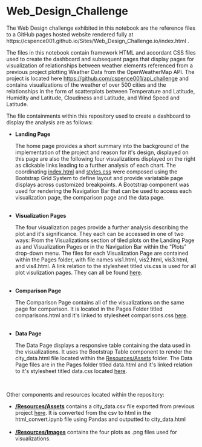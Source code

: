 # Web_Design_Challenge

<p>The Web Design challenge exhibited in this notebook are the reference files to a GitHub pages hosted website rendered fully at https://cspence001.github.io/Sites/Web_Design_Challenge.io/index.html .

The files in this notebook contain framework HTML and accordant CSS files used to create the dashboard and subsequent pages that display pages for visualization of relationships between weather elements referenced from a previous project plotting Weather Data from the OpenWeatherMap API. The project is located here https://github.com/cspence001/api_challenge and contains visualizations of the weather of over 500 cities and the relationships in the form of scatterplots between Temperature and Latitude, Humidity and Latitude, Cloudiness and Latitude, and Wind Speed and Latitude.

The file containments within this repository used to create a dashboard to display the analysis are as follows:</p>

<ul>
    <li> <b>Landing Page</b><p>The home page provides a short summary into the background of the implementation of the project and reason for it's design, displayed on this page are also the following four visualizations displayed on the right as clickable links leading to a further analysis of each chart. The coordinating <a href="cspence001/Web_Design_Challenge/index.html">index.html</a> and <a href="cspence001/Web_Design_Challenge/styles.css">styles.css</a> were composed using the Bootstrap Grid System to define layout and provide variatable page displays across customized breakpoints. A Bootstrap component was used for rendering the Navigation Bar that can be used to access each visualization page, the comparison page and the data page.</p></li>
<br>  
    <li> <b>Visualization Pages</b><p>The four visualization pages provide a further analysis describing the plot and it's significance. They each can be accessed in one of two ways: From the Visualizations section of tiled plots on the Landing Page as and Visualization Pages or in the Navigation Bar within the "Plots" drop-down menu. The files for each Visualization Page are contained within the Pages folder, with file names vis1.html, vis2.html, vis3.html, and vis4.html. A link relation to the stylesheet titled vis.css is used for all plot visulization pages. They can all be found <a href="cspence001/Web_Design_Challenge/Pages/">here</a>.</p></li>
<br>  
    <li> <b>Comparison Page</b><p>The Comparison Page contains all of the visualizations on the same page for comparison. It is located in the Pages Folder titled comparisons.html and it's linked to stylesheet comparisons.css <a href="cspence001/Web_Design_Challenge/Pages/">here</a>.</p></li>
<br>   
     <li> <b>Data Page</b><p>The Data Page displays a responsive table containing the data used in the visualizations. It uses the Bootstrap Table component to render the city_data.html file located within the <a href="cspence001/Web_Design_Challenge/Resources/Assets/">Resources/Assets</a> folder. The Data Page files are in the Pages folder titled data.html and it's linked relation to it's stylesheet titled data.css located <a href="cspence001/Web_Design_Challenge/Pages/">here</a>.</p></li>
<br>
</ul>

Other components and resources located within the repository:

<ul>
    <li><b><a href="cspence001/Web_Design_Challenge/Resources/Assets/">/Resources/Assets</a></b> contains a city_data.csv file exported from previous project <a href="https://github.com/cspence001/api_challenge">here</a>. It is converted from the csv to html in the html_convert.ipynb file using Pandas and outputted to city_data.html </li>
<br>
    <li><b><a href="cspence001/Web_Design_Challenge/Resources/Images/">/Resources/Images</a></b> contains the four plots as .png files used for visualizations.</li>
    
<ul>
    
    
    
    
    


